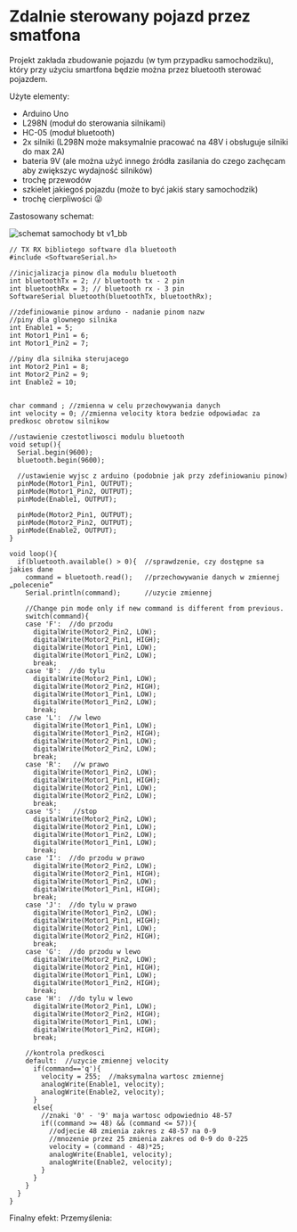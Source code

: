 # Zdalnie sterowany pojazd przez smatfona
Projekt zakłada zbudowanie pojazdu (w tym przypadku samochodziku), który przy użyciu smartfona będzie można przez bluetooth sterować pojazdem.

Użyte elementy:
  - Arduino Uno
  - L298N (moduł do sterowania silnikami)
  - HC-05 (moduł bluetooth)
  - 2x silniki (L298N może maksymalnie pracować na 48V i obsługuje silniki do max 2A)
  - bateria 9V (ale można użyć innego źródła zasilania do czego zachęcam aby zwiększyc wydajność silników)
  - trochę przewodów
  - szkielet jakiegoś pojazdu (może to być jakiś stary samochodzik)
  - trochę cierpliwości 😜

Zastosowany schemat:

![schemat samochody bt v1_bb](https://user-images.githubusercontent.com/93213017/153260119-1e250e31-ca7c-4402-b123-5abc05e6c8df.jpg)

```
// TX RX bibliotego software dla bluetooth
#include <SoftwareSerial.h> 

//inicjalizacja pinow dla modulu bluetooth
int bluetoothTx = 2; // bluetooth tx - 2 pin
int bluetoothRx = 3; // bluetooth rx - 3 pin
SoftwareSerial bluetooth(bluetoothTx, bluetoothRx);

//zdefiniowanie pinow arduno - nadanie pinom nazw
//piny dla glownego silnika  
int Enable1 = 5;
int Motor1_Pin1 = 6;  
int Motor1_Pin2 = 7;  

//piny dla silnika sterujacego   
int Motor2_Pin1 = 8; 
int Motor2_Pin2 = 9;
int Enable2 = 10; 


char command ; //zmienna w celu przechowywania danych
int velocity = 0; //zmienna velocity ktora bedzie odpowiadac za predkosc obrotow silnikow

//ustawienie czestotliwosci modulu bluetooth
void setup(){       
  Serial.begin(9600);  
  bluetooth.begin(9600);

  //ustawienie wyjsc z arduino (podobnie jak przy zdefiniowaniu pinow)
  pinMode(Motor1_Pin1, OUTPUT);  
  pinMode(Motor1_Pin2, OUTPUT);
  pinMode(Enable1, OUTPUT);
  
  pinMode(Motor2_Pin1, OUTPUT);  
  pinMode(Motor2_Pin2, OUTPUT);
  pinMode(Enable2, OUTPUT); 
}

void loop(){
  if(bluetooth.available() > 0){  //sprawdzenie, czy dostępne sa jakies dane
    command = bluetooth.read();   //przechowywanie danych w zmiennej „polecenie”
    Serial.println(command);      //uzycie zmiennej
    
    //Change pin mode only if new command is different from previous.   
    switch(command){
    case 'F':  //do przodu
      digitalWrite(Motor2_Pin2, LOW);
      digitalWrite(Motor2_Pin1, HIGH);
      digitalWrite(Motor1_Pin1, LOW);
      digitalWrite(Motor1_Pin2, LOW);
      break;
    case 'B':  //do tylu
      digitalWrite(Motor2_Pin1, LOW);
      digitalWrite(Motor2_Pin2, HIGH);
      digitalWrite(Motor1_Pin1, LOW);
      digitalWrite(Motor1_Pin2, LOW);
      break;
    case 'L':  //w lewo
      digitalWrite(Motor1_Pin1, LOW);
      digitalWrite(Motor1_Pin2, HIGH);
      digitalWrite(Motor2_Pin1, LOW);
      digitalWrite(Motor2_Pin2, LOW);
      break;
    case 'R':   //w prawo
      digitalWrite(Motor1_Pin2, LOW);
      digitalWrite(Motor1_Pin1, HIGH);  
      digitalWrite(Motor2_Pin1, LOW);
      digitalWrite(Motor2_Pin2, LOW);
      break;
    case 'S':   //stop
      digitalWrite(Motor2_Pin2, LOW);
      digitalWrite(Motor2_Pin1, LOW);
      digitalWrite(Motor1_Pin2, LOW);
      digitalWrite(Motor1_Pin1, LOW);
      break; 
    case 'I':  //do przodu w prawo
      digitalWrite(Motor2_Pin2, LOW);
      digitalWrite(Motor2_Pin1, HIGH);
      digitalWrite(Motor1_Pin2, LOW);
      digitalWrite(Motor1_Pin1, HIGH);
      break; 
    case 'J':  //do tylu w prawo
      digitalWrite(Motor1_Pin2, LOW);
      digitalWrite(Motor1_Pin1, HIGH);
      digitalWrite(Motor2_Pin1, LOW);
      digitalWrite(Motor2_Pin2, HIGH);
      break;        
    case 'G':  //do przodu w lewo
      digitalWrite(Motor2_Pin2, LOW);
      digitalWrite(Motor2_Pin1, HIGH);
      digitalWrite(Motor1_Pin1, LOW);
      digitalWrite(Motor1_Pin2, HIGH);
      break; 
    case 'H':  //do tylu w lewo
      digitalWrite(Motor2_Pin1, LOW);
      digitalWrite(Motor2_Pin2, HIGH);
      digitalWrite(Motor1_Pin1, LOW);
      digitalWrite(Motor1_Pin2, HIGH);
      break;

    //kontrola predkosci
    default:  //uzycie zmiennej velocity
      if(command=='q'){
        velocity = 255;  //maksymalna wartosc zmiennej
        analogWrite(Enable1, velocity);
        analogWrite(Enable2, velocity);
      }
      else{ 
        //znaki '0' - '9' maja wartosc odpowiednio 48-57
        if((command >= 48) && (command <= 57)){ 
          //odjecie 48 zmienia zakres z 48-57 na 0-9
          //mnozenie przez 25 zmienia zakres od 0-9 do 0-225
          velocity = (command - 48)*25;       
          analogWrite(Enable1, velocity);
          analogWrite(Enable2, velocity);
        }
      }
    }
  }
}
```
Finalny efekt:
Przemyślenia:
